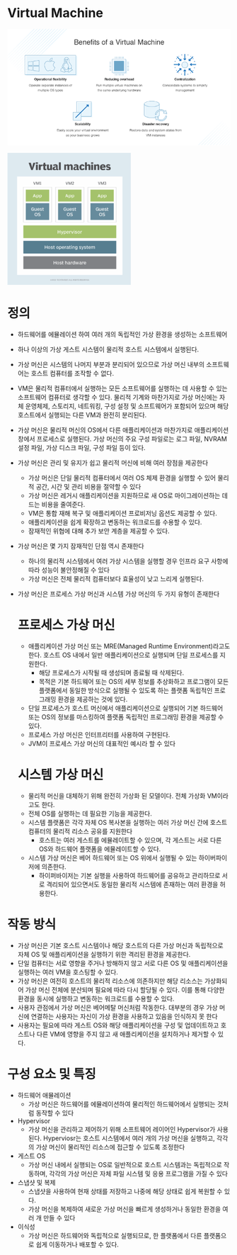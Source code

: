 # Virtual Machine

![Untitled](Virtual%20Machine%2006e4f8610b38413fb58af8bbf1dbcf96/Untitled.png)

![Untitled](Virtual%20Machine%2006e4f8610b38413fb58af8bbf1dbcf96/Untitled%201.png)

# 정의

- 하드웨어를 에뮬레이션 하여 여러 개의 독립적인 가상 환경을 생성하는 소프트웨어
- 하나 이상의 가상 게스트 시스템이 물리적 호스트 시스템에서 실행된다.
- 가상 머신은 시스템의 나머지 부분과 분리되어 있으므로 가상 머신 내부의 소프트웨어는 호스트 컴퓨터를 조작할 수 없다.
- VM은 물리적 컴퓨터에서 실행하는 모든 소프트웨어를 실행하는 데 사용할 수 있는 소프트웨어 컴퓨터로 생각할 수 있다. 물리적 기계와 마찬가지로 가상 머신에는 자체 운영체제, 스토리지, 네트워킹, 구성 설정 및 소프트웨어가 포함되어 있으며 해당 호스트에서 실행되는 다른 VM과 완전히 분리된다.
- 가상 머신은 물리적 머신의 OS에서 다른 애플리케이션과 마찬가지로 애플리케이션 창에서 프로세스로 실행된다. 가상 머신의 주요 구성 파일로는 로그 파일, NVRAM 설정 파일, 가상 디스크 파일, 구성 파일 등이 있다.
- 가상 머신은 관리 및 유지가 쉽고 물리적 머신에 비해 여러 장점을 제공한다
    - 가상 머신은 단일 물리적 컴퓨터에서 여러 OS 체제 환경을 실행할 수 있어 물리적 공간, 시간 및 관리 비용을 절약할 수 있다
    - 가상 머신은 레거시 애플리케이션을 지원하므로 새 OS로 마이그레이션하는 데 드는 비용을 줄여준다.
    - VM은 통합 재해 복구 및 애플리케이션 프로비저닝 옵션도 제공할 수 있다.
    - 애플리케이션을 쉽게 확장하고 변동하는 워크로드를 수용할 수 있다.
    - 잠재적인 위협에 대해 추가 보안 계층을 제공할 수 있다.
- 가상 머신은 몇 가지 잠재적인 단점 역시 존재한다
    - 하나의 물리적 시스템에서 여러 가상 시스템을 실행할 경우 인프라 요구 사항에 따라 성능이 불안정해질 수 있다
    - 가상 머신은 전체 물리적 컴퓨터보다 효율성이 낮고 느리게 실행된다.
- 가상 머신은 프로세스 가상 머신과 시스템 가상 머신의 두 가지 유형이 존재한다
    
    # 프로세스 가상 머신
    
    - 애플리케이션 가상 머신 또는 MRE(Managed Runtime Environment)라고도 한다. 호스트 OS 내에서 일반 애플리케이션으로 실행되며 단일 프로세스를 지원한다.
        - 해당 프로세스가 시작될 때 생성되며 종료될 때 삭제된다.
        - 목적은 기본 하드웨어 또는 OS의 세부 정보를 추상화하고 프로그램이 모든 플랫폼에서 동일한 방식으로 실행될 수 있도록 하는 플랫폼 독립적인 프로그래밍 환경을 제공하는 것에 있다.
    - 단일 프로세스가 호스트 머신에서 애플리케이션으로 실행되어 기본 하드웨어 또는 OS의 정보를 마스킹하여 플랫폼 독립적인 프로그래밍 환경을 제공할 수 있다.
    - 프로세스 가상 머신은 인터프리터를 사용하여 구현된다.
    - JVM이 프로세스 가상 머신의 대표적인 예시라 할 수 있다
    
    # 시스템 가상 머신
    
    - 물리적 머신을 대체하기 위해 완전히 가상화 된 모델이다. 전체 가상화 VM이라고도 한다.
    - 전체 OS를 실행하는 데 필요한 기능을 제공한다.
    - 시스템 플랫폼은 각각 자체 OS 복사본을 실행하는 여러 가상 머신 간에 호스트 컴퓨터의 물리적 리소스 공유를 지원한다
        - 호스트는 여러 게스트를 에뮬레이트할 수 있으며, 각 게스트는 서로 다른 OS와 하드웨어 플랫폼을 에뮬레이트할 수 있다.
    - 시스템 가상 머신은 베어 하드웨어 또는 OS 위에서 실행될 수 있는 하이버파이저에 의존한다.
        - 하이퍼바이저는 기본 실행을 사용하여 하드웨어를 공유하고 관리하므로 서로 격리되어 있으면서도 동일한 물리적 시스템에 존재하는 여러 환경을 허용한다.

# 작동 방식

- 가상 머신은 기본 호스트 시스템이나 해당 호스트의 다른 가상 머신과 독립적으로 자체 OS 및 애플리케이션을 실행하기 위한 격리된 환경을 제공한다.
- 단일 컴퓨터는 서로 영향을 주거나 방해하지 않고 서로 다른 OS 및 애플리케이션을 실행하는 여러 VM을 호스팅할 수 있다.
- 가상 머신은 여전히 호스트의 물리적 리소스에 의존하지만 해당 리소스는 가상화되어 가상 머신 전체에 분산되며 필요에 따라 다시 할당될 수 있다. 이를 통해 다양한 환경을 동시에 실행하고 변동하는 워크로드를 수용할 수 있다.
- 사용자 관점에서 가상 머신은 베어메탈 머신처럼 작동한다. 대부분의 경우 가상 머신에 연결하는 사용자는 자신이 가상 환경을 사용하고 있음을 인식하지 못 한다
- 사용자는 필요에 따라 게스트 OS와 해당 애플리케이션을 구성 및 업데이트하고 호스트나 다른 VM에 영향을 주지 않고 새 애플리케이션을 설치하거나 제거할 수 있다.

# 구성 요소 및 특징

- 하드웨어 애뮬레이션
    - 가상 머신은 하드웨어를 에뮬레이션하여 물리적인 하드웨어에서 실행되는 것처럼 동작할 수 있다
- Hypervisor
    - 가상 머신을 관리하고 제어하기 위해 소프트웨어 레이어인 Hypervisor가 사용된다. Hyperviosr는 호스트 시스템에서 여러 개의 가상 머신을 실행하고, 각각의 가상 머신이 물리적인 리소스에 접근할 수 있도록 조정한다
- 게스트 OS
    - 가상 머신 내에서 실행되는 OS로 일반적으로 호스트 시스템과는 독립적으로 작동하며, 각각의 가상 머신은 자체 파일 시스템 및 응용 프로그램을 가질 수 있다
- 스냅샷 및 복제
    - 스냅샷을 사용하여 현재 상태를 저장하고 나중에 해당 상태로 쉽게 복원할 수 있다.
    - 가상 머신을 복제하여 새로운 가상 머신을 빠르게 생성하거나 동일한 환경을 여러 개 만들 수 있다
- 이식성
    - 가상 머신은 하드웨어와 독립적으로 실행되므로, 한 플랫폼에서 다른 플랫폼으로 쉽게 이동하거나 배포할 수 있다.